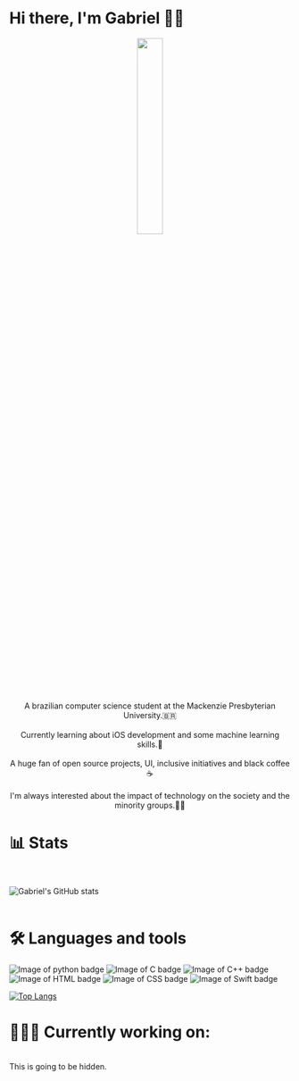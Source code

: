 # Hi there, I'm Gabriel 👋🏾

<p align="center">
<img src="https://media.giphy.com/media/MeJgB3yMMwIaHmKD4z/giphy.gif" width="30%">
<br><br>
A brazilian computer science student at the Mackenzie Presbyterian University.🇧🇷 <br><br>
Currently learning about iOS development and some machine learning skills.🤖<br><br>
A huge fan of open source projects, UI, inclusive initiatives and black coffee ☕️ <br><br>
I'm always interested about the impact of technology on the society and the minority groups.✊🏾
</p>


# 📊 Stats

<br>

![Gabriel's GitHub stats](https://github-readme-stats.vercel.app/api?username=batistagc&show_icons=true&theme=radical)
<br><br>

# 🛠 Languages and tools <br> 
 
  ![Image of python badge](https://img.shields.io/badge/Python-3776AB?style=for-the-badge&logo=python&logoColor=white)
  ![Image of C badge](https://img.shields.io/badge/C-00599C?style=for-the-badge&logo=c&logoColor=white)
  ![Image of C++ badge](https://img.shields.io/badge/C%2B%2B-00599C?style=for-the-badge&logo=c%2B%2B&logoColor=white)
  ![Image of HTML badge](https://img.shields.io/badge/HTML5-E34F26?style=for-the-badge&logo=html5&logoColor=white)
  ![Image of CSS badge](https://img.shields.io/badge/CSS3-1572B6?style=for-the-badge&logo=css3&logoColor=white)
  ![Image of Swift badge](https://img.shields.io/badge/Swift-FA7343?style=for-the-badge&logo=swift&logoColor=white)
  
  
  [![Top Langs](https://github-readme-stats.vercel.app/api/top-langs/?username=batistagc&layout=compact)](https://github.com/batistagc/github-readme-stats)
 
# 👨🏾‍💻 Currently working on:

  
  <br>
   This is going to be hidden.

 

<!--
**batistagc/batistagc** is a ✨ _special_ ✨ repository because its `README.md` (this file) appears on your GitHub profile.

Here are some ideas to get you started:

- 🔭 I’m currently working on ...
- 🌱 I’m currently learning ...
- 👯 I’m looking to collaborate on ...
- 🤔 I’m looking for help with ...
- 💬 Ask me about ...
- 📫 How to reach me: ...
- 😄 Pronouns: ...
- ⚡ Fun fact: ...
-->
